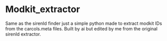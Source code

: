 # Modkit_extractor
Same as the sirenId finder just a simple python made to extract modkit IDs from the carcols.meta files. Built by ai but edited by me from the original sirenId extractor.
